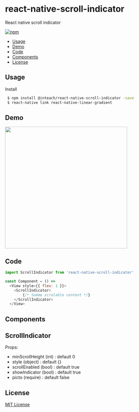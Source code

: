 # react-native-scroll-indicator
React native scroll indicator

[![npm](https://img.shields.io/npm/v/react-native-scroll-indicator.svg?style=flat-square)](https://www.npmjs.com/package/react-native-scroll-indicator)

 - [Usage](#usage)
 - [Demo](#demo)
 - [Code](#code)
 - [Components](#components)
 - [License](#License)

## Usage

Install

```bash
 $ npm install @inteach/react-native-scroll-indicator -save
 $ react-native link react-native-linear-gradient
```

## Demo

<img src="https://raw.githubusercontent.com/InTeach/react-native-scroll-indicator/master/assets/exemple.gif" height="400">

## Code

```javascript
import ScrollIndicator from 'react-native-scroll-indicator'

const Component = () =>
  <View style={{ flex: 1 }}>
    <ScrollIndicator>
        {/* Somme scrolable content */}
    </ScrollIndicator>
  </View>
```

## Components

ScrollIndicator
---
Props:

 - minScrollHeight (int) : default 0
 - style (object) : default {}
 - scrollEnabled (bool) : default true
 - showIndicator (bool) : default true
 - picto (require) : default false


## License

[MIT License](https://opensource.org/licenses/MIT)
